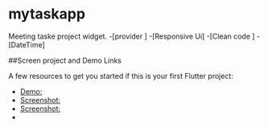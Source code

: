 # mytaskapp

Meeting taske project widget.
-[provider ]
-[Responsive Ui]
-[Clean code ]
-[DateTime]

##Screen project and Demo Links


A few resources to get you started if this is your first Flutter project:

- [Demo: ](https://drive.google.com/file/d/1jyHqLQkIABwLG5DjY0OKIXoPs8b3e4L6/view?usp=drivesdk)
- [Screenshot: ](https://drive.google.com/file/d/1C7b_rvYoDtip0AJRdE3gHkbVLUE5Yz6I/view?usp=drivesdk)
- [Screenshot: ](https://drive.google.com/file/d/1TTXhAHAFk9tRstlttxPHaYQIzxuwD6yF/view?usp=drivesdk)
- 

